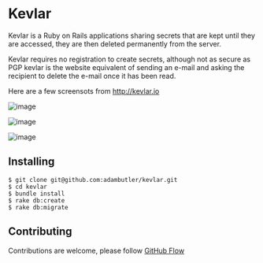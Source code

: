 # Kevlar

Kevlar is a Ruby on Rails applications sharing secrets that are kept until they are accessed, they are then deleted permanently from the server.

Kevlar requires no registration to create secrets, although not as secure as PGP kevlar is the website equivalent of sending an e-mail and asking the recipient
to delete the e-mail once it has been read.

Here are a few screensots from http://kevlar.io

![image](https://cloud.githubusercontent.com/assets/1238468/4661977/0080baae-552b-11e4-8349-02a211c5cc2f.png)

![image](https://cloud.githubusercontent.com/assets/1238468/4661980/08b24ff8-552b-11e4-9153-0263fa3f22ad.png)

![image](https://cloud.githubusercontent.com/assets/1238468/4661983/10b92e7e-552b-11e4-9e56-b54adb51847d.png)


## Installing

```
$ git clone git@github.com:adambutler/kevlar.git
$ cd kevlar
$ bundle install
$ rake db:create
$ rake db:migrate
```

## Contributing

Contributions are welcome, please follow [GitHub Flow](https://guides.github.com/introduction/flow/index.html)
